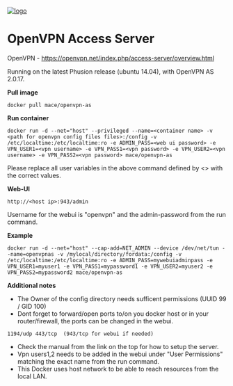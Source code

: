 [![logo](http://www.linkideo.com/images/openvpn_logo.jpg)](https://openvpn.net/)

OpenVPN Access Server
==========================


OpenVPN - https://openvpn.net/index.php/access-server/overview.html



Running on the latest Phusion release (ubuntu 14.04), with OpenVPN AS 2.0.17.

**Pull image**

```
docker pull mace/openvpn-as
```

**Run container**

```
docker run -d --net="host" --privileged --name=<container name> -v <path for openvpn config files files>:/config -v /etc/localtime:/etc/localtime:ro -e ADMIN_PASS=<web ui password> -e VPN_USER1=<vpn username> -e VPN_PASS1=<vpn password> -e VPN_USER2=<vpn username> -e VPN_PASS2=<vpn password> mace/openvpn-as
```
Please replace all user variables in the above command defined by <> with the correct values.

**Web-UI**

```
http://<host ip>:943/admin
```

Username for the webui is "openvpn" and the admin-password from the run command.


**Example**

```
docker run -d --net="host" --cap-add=NET_ADMIN --device /dev/net/tun --name=openvpnas -v /mylocal/directory/fordata:/config -v /etc/localtime:/etc/localtime:ro -e ADMIN_PASS=mywebuiadminpass -e VPN_USER1=myuser1 -e VPN_PASS1=mypassword1 -e VPN_USER2=myuser2 -e VPN_PASS2=mypassword2 mace/openvpn-as
```

**Additional notes**


* The Owner of the config directory needs sufficent permissions (UUID 99 / GID 100)
* Dont forget to forward/open ports to/on you docker host or in your router/firewall, the ports can be changed in the webui.
```
1194/udp 443/tcp  (943/tcp for webui if needed)
```
* Check the manual from the link on the top for how to setup the server.
* Vpn users1,2 needs to be added in the webui under "User Permissions" matching the exact name from the run command.
* This Docker uses host network to be able to reach resources from the local LAN.

